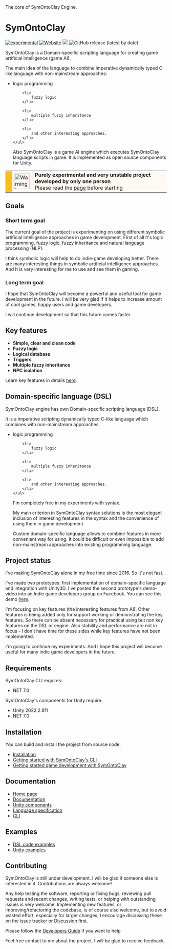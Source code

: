 <div>The core of SymOntoClay Engine.</div>

# SymOntoClay
<span>[![experimental](https://img.shields.io/badge/stability-experimental-orange.svg?style=flat)](https://github.com/Symontoclay/SymOntoClay)
[![Website](https://img.shields.io/badge/documentation-online-brightgreen)](https://symontoclay.github.io/docs/index.html)
[![](https://img.shields.io/badge/api-reference-blue.svg)](https://symontoclay.github.io/docs/engine_api/index.html)
![GitHub release (latest by date)](https://img.shields.io/github/v/release/Symontoclay/SymOntoClay)
</span><span></span>

<div><div><p>
SymOntoClay is a Domain-specific scripting language for creating game artificial intelligence (game AI).
</p>

<p>
The main idea of the language to combine imperative dynamically typed C-like language with non-mainstream approaches:
    <ul>
	    <li>
		    logic programming
		</li>
		
		<li>
		    fuzzy logic
		</li>
		
		<li>
		    multiple fuzzy inheritance
		</li>
		
		<li>
		    and other interesting approaches.
		</li>
	</ul>


<p>
Also SymOntoClay is a game AI engine which executes SymOntoClay language scripts in game.
It is implemented as open source components for Unity.
</p>
</div></div>

<div><div style='background-color: #FFF9F3;'>
<table>
<tbody>
<tr>
<td style='background-color: #FEBE0A;'>
&nbsp;
</td>
<td>
<img src='https://symontoclay.github.io/icons8-warning-48.png' width='48px' height='48px' alt='Warning logo'>
</td>
<td>
<b>Purely experimental and very unstable project developed by only one person</b><br>
Please read the <a href='https://symontoclay.github.io/you-need-to-know.html'>page</a> before starting
</td>
</tr>
</tbody>
</table>
</div>
</div>

## Goals
<div><div><h3 class='center-h' is-processed="true">
Short term goal
</h3>

<p>
The current goal of the project is experimenting on using different symbolic artificial intelligence approaches in game development.
First of all It's logic programming, fuzzy logic, fuzzy inheritance and natural language processing (NLP).
</p>

<p>
I think symbolic logic will help to do indie-game developing better.
There are many interesting things in symbolic artificial intelligence approaches.
And It is very interesting for me to use and see them in gaming.
</p>

<h3 class='center-h' is-processed="true">
Long term goal
</h3>

<p>
I hope that SymOntoClay will become a powerful and useful tool for game development in the future.
I will be very glad If It helps to increase amount of cool games, happy users and game developers.
</p>

<p>
I will continue development so that this future comes faster.
</p>
</div></div>

## Key features
<div><ul>
<li>
<b>Simple, clear and clean code</b>
</li>
<li>
<b>Fuzzy logic</b>
</li>
<li>
<b>Logical database</b>
</li>
<li>
<b>Triggers</b>
</li>
<li>
<b>Multiple fuzzy inheritance</b>
</li>
<li>
<b>NPC isolation</b>
</li>
</ul>
<p>
Learn key features in details <a href='https://symontoclay.github.io/docs/key-features.html'>here</a>.
</p>
</div>

## Domain-specific language (DSL)
<div><div><p>
SymOntoClay engine has own Domain-specific scripting language (DSL).
</p>

<p>
It is a imperative scripting dynamically typed C-like language which combines with non-mainstream approaches:
    <ul>
	    <li>
		    logic programming
		</li>
		
		<li>
		    fuzzy logic
		</li>
		
		<li>
		    multiple fuzzy inheritance
		</li>
		
		<li>
		    and other interesting approaches.
		</li>
	</ul>


<p>
I'm completely free in my experiments with syntax.
</p>

<p>
My main criterion in SymOntoClay syntax solutions is the most elegant inclusion of interesting features in the syntax and the convenience of using them in game development.
</p>

<p>
Custom domain-specific language allows to combine features in more convenient way for using.
It could be difficult or even impossible to add non-mainstream approaches into existing programming language.
</p>
</div></div>

## Project status
<div><div><p>
I've making SymOntoClay alone in my free time since 2016. 
So It's not fast.
</p>

<p>
I've made two prototypes: first implementation of domain-specific language and integration with Unity3D.
I've posted the second prototype's demo-video into an Indie game developers group on Facebook. 
You can see this demo <i class="fab fa-facebook" title="Facebook"></i><a href='https://www.facebook.com/groups/IndieGameDevs/permalink/10155707420791573/'>here</a>.
</p>

<p>
I'm focusing on key features (the interesting features from AI). 
Other features is being added only for support working or demonstrating the key features.
So there can be absent necessary for practical using  but non key features on the DSL or engine.
Also stability and performance are not in focus - I don't have time for these sides while key features have not been implemented.
</p>

<p>
I'm going to continue my experiments.
And I hope this project will become useful for many indie game developers in the future.
</p></div></div>

## Requirements
<div><div><div><div><p>
SymOntoClay CLI requires:
    <ul><li>NET 7.0</li>
</ul>
</div></div>

<div><div><p>
SymOntoClay's components for Unity require:
    <ul><li>Unity 2022.2.8f1</li>
<li>NET 7.0</li>
</ul>
</div></div></div></div>

## Installation
You can build and install the project from source code.

* [Installation](https://symontoclay.github.io/docs/install.html)
* [Getting started with SymOntoClay's CLI](https://symontoclay.github.io/docs/getting-started-cli.html)
* [Getting started game development with SymOntoClay](https://symontoclay.github.io/docs/getting-started-unity.html)

## Documentation
* [Home page](https://symontoclay.github.io/)
* [Documentation](https://symontoclay.github.io/docs/index.html)
* [Unity components](https://symontoclay.github.io/docs/unity_components.html)
* [Language specification](https://symontoclay.github.io/docs/spec.html)
* [CLI](https://symontoclay.github.io/docs/cli.html)

## Examples
* [DSL code examples](https://symontoclay.github.io/docs/lng_examples/index.html)
* [Unity examples](https://symontoclay.github.io/docs/unity-examples.html)

## Contributing
<div><div><p>
SymOntoClay is still under development. 
I will be glad if someone else is interested in it.
Contributions are always welcome!
</p>

<p>
Any help testing the software, reporting or fixing bugs, reviewing pull requests and recent changes, writing tests, or helping with outstanding issues is very welcome. 
Implementing new features, or improving/refactoring the codebase, is of course also welcome, but to avoid wasted effort, especially for larger changes, I encourage discussing these on the <a href='https://github.com/Symontoclay/SymOntoClay/issues'>issue tracker</a> or <a href='https://github.com/Symontoclay/SymOntoClay/discussions'>Discussion</a> first.
</p>

<p>
Please follow the <a href='https://symontoclay.github.io/dev/contributing.html'>Developers Guide</a> if you want to help
</p>
</div></div>

<p>
Feel free contact to me about the project. 
I will be glad to receive feedback.
</p>
